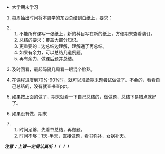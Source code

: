 * 大学期末学习
1. 每周抽出时间将本周学的东西总结到白纸上，要求：

2. 1. 不能所有课写一张纸上，新的科目写在新的纸上，方便期末查看装订。
   2. 总结的要求：覆盖大部分知识。
   3. 更重要的：边总结边理解，理解通了再总结。
   4. 如果有余力，可以总结几道例题。
   5. 再有余力，做课后题并总结。

3. 及时回看，最起码隔几周看一眼混个脸熟。

4. 在课程进度到70%-90%时，就可以准备期末题尝试做做了。不会的，看看自己总结的，没有就查书查ppt。

5. 如果按上面的做了，期末就看一下自己总结的，做做题，总结下易错点就好了。

6. 如果没有做，期末

7. 1. 时间足够，先看书总结，再做题。
   2. 时间不够：1天-半天，直接做题，看书弥补，女娲补天。





***注意：上课一定得认真听！！！！***
